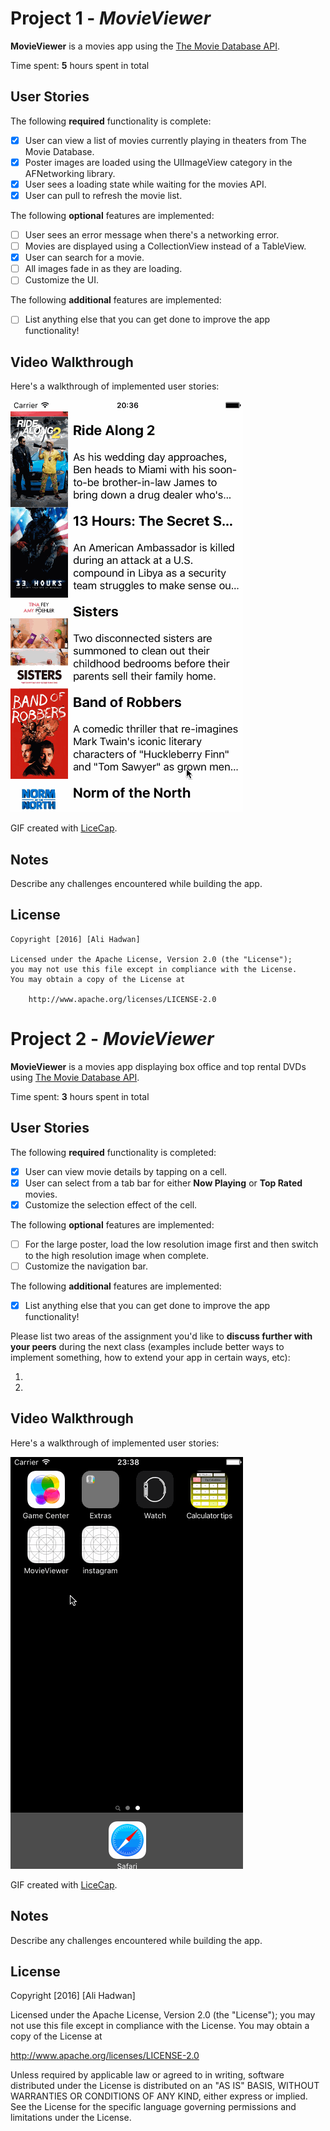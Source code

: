 # Project 1 - *MovieViewer*

**MovieViewer** is a movies app using the [The Movie Database API](http://docs.themoviedb.apiary.io/#).

Time spent: **5** hours spent in total

## User Stories

The following **required** functionality is complete:

- [X] User can view a list of movies currently playing in theaters from The Movie Database.
- [X] Poster images are loaded using the UIImageView category in the AFNetworking library.
- [X] User sees a loading state while waiting for the movies API.
- [X] User can pull to refresh the movie list.

The following **optional** features are implemented:

- [ ] User sees an error message when there's a networking error.
- [ ] Movies are displayed using a CollectionView instead of a TableView.
- [X] User can search for a movie.
- [ ] All images fade in as they are loading.
- [ ] Customize the UI.

The following **additional** features are implemented:

- [ ] List anything else that you can get done to improve the app functionality!

## Video Walkthrough 

Here's a walkthrough of implemented user stories:

![Walkthrough](movie.gif)

GIF created with [LiceCap](http://www.cockos.com/licecap/).

## Notes

Describe any challenges encountered while building the app.

## License

	Copyright [2016] [Ali Hadwan]

	Licensed under the Apache License, Version 2.0 (the "License");
	you may not use this file except in compliance with the License.
	You may obtain a copy of the License at

		http://www.apache.org/licenses/LICENSE-2.0


# Project 2 - *MovieViewer*

**MovieViewer** is a movies app displaying box office and top rental DVDs using [The Movie Database API](http://docs.themoviedb.apiary.io/#).

Time spent: **3** hours spent in total

## User Stories

The following **required** functionality is completed:

- [X] User can view movie details by tapping on a cell.
- [X] User can select from a tab bar for either **Now Playing** or **Top Rated** movies.
- [X] Customize the selection effect of the cell.

The following **optional** features are implemented:

- [ ] For the large poster, load the low resolution image first and then switch to the high resolution image when complete.
- [ ] Customize the navigation bar.

The following **additional** features are implemented:

- [X] List anything else that you can get done to improve the app functionality!

Please list two areas of the assignment you'd like to **discuss further with your peers** during the next class (examples include better ways to implement something, how to extend your app in certain ways, etc):

1. 
2. 

## Video Walkthrough 

Here's a walkthrough of implemented user stories:

![Walkthrough](movie2.gif)

GIF created with [LiceCap](http://www.cockos.com/licecap/).

## Notes

Describe any challenges encountered while building the app.

## License

Copyright [2016] [Ali Hadwan]


Licensed under the Apache License, Version 2.0 (the "License");
you may not use this file except in compliance with the License.
You may obtain a copy of the License at

http://www.apache.org/licenses/LICENSE-2.0

Unless required by applicable law or agreed to in writing, software
distributed under the License is distributed on an "AS IS" BASIS,
WITHOUT WARRANTIES OR CONDITIONS OF ANY KIND, either express or implied.
See the License for the specific language governing permissions and
limitations under the License.
